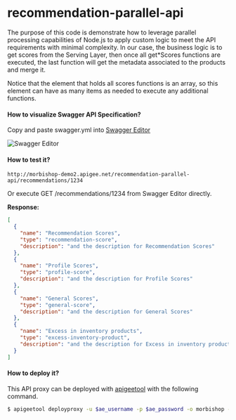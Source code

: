 recommendation-parallel-api
==========================
The purpose of this code is demonstrate how to leverage parallel processing capabilities of Node.js to apply custom logic to meet the API requirements with minimal complexity. In our case, the business logic is to get scores from the Serving Layer, then once all get*Scores functions are executed, the last function will get the metadata associated to the products and merge it.

Notice that the element that holds all scores functions is an array, so this element can have as many items as needed to execute any additional functions.

#### How to visualize Swagger API Specification?
Copy and paste swagger.yml into [Swagger Editor](http://editor.swagger.io/#/)

![Swagger Editor](https://www.dropbox.com/s/b703nibnrqc9si8/Swagger_Editor.png?dl=1)

#### How to test it?
```
http://morbishop-demo2.apigee.net/recommendation-parallel-api/recommendations/1234
```

Or execute GET /recommendations/1234 from Swagger Editor directly.

**Response:**
```json
[
  {
    "name": "Recommendation Scores",
    "type": "recommendation-score",
    "description": "and the description for Recommendation Scores"
  },
  {
    "name": "Profile Scores",
    "type": "profile-score",
    "description": "and the description for Profile Scores"
  },
  {
    "name": "General Scores",
    "type": "general-score",
    "description": "and the description for General Scores"
  },
  {
    "name": "Excess in inventory products",
    "type": "excess-inventory-product",
    "description": "and the description for Excess in inventory products"
  }
]
```

#### How to deploy it?

This API proxy can be deployed with [apigeetool](https://www.npmjs.com/package/apigeetool) with the following command.

```bash
$ apigeetool deployproxy -u $ae_username -p $ae_password -o morbishop -e demo2 -n 'recommendation-parallel-api' -d .
```